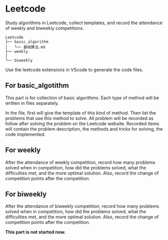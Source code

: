# Leetcode
Study algorithms in Leetcode, collect templates, and record the attendance of weekly and biweekly competitions.

``` 
Leetcode
├── basic_algorithm
│   └── 基础算法.md
├── weekly
│
└── biweekly
```

Use the leetcode extensions in VScode to generate the code files.  

## For basic_algotithm

This part is for collection of basic algorithms. Each type of method will be written in files separately. 

In the file, first will give the template of this kind of method. Then list the problems that use this method to solve. All problem will be recorded as follow after solving the problem on the Leetcode website. Recorded items will contain the problem description, the methods and tricks for solving, the code implemented.

## For weekly

After the attendance of weekly competition, record how many problems solved when in competition, how did the problems solved, what the difficulties met, and the more optimal solution. Also, record the change of competition points after the competition.

## For biweekly

After the attendance of biweekly competition, record how many problems solved when in competition, how did the problems solved, what the difficulties met, and the more optimal solution. Also, record the change of competition points after the competition.

**This part is not started now.**

